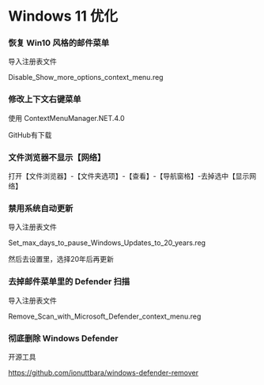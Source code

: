 # Windows 11 优化

### 恢复 Win10 风格的邮件菜单

导入注册表文件

Disable_Show_more_options_context_menu.reg

### 修改上下文右键菜单

使用 ContextMenuManager.NET.4.0

GitHub有下载

### 文件浏览器不显示【网络】

打开【文件浏览器】-【文件夹选项】-【查看】-【导航窗格】-去掉选中【显示网络】


### 禁用系统自动更新

导入注册表文件

Set_max_days_to_pause_Windows_Updates_to_20_years.reg

然后去设置里，选择20年后再更新

### 去掉邮件菜单里的 Defender 扫描

导入注册表文件

Remove_Scan_with_Microsoft_Defender_context_menu.reg


### 彻底删除 Windows Defender

开源工具

https://github.com/ionuttbara/windows-defender-remover